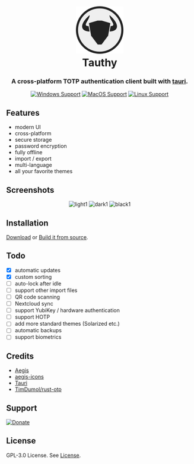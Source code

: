 <h1 align="center">
  <img src="./assets/app-icons/icon-round-bordered.png" alt="Tauthy" width="128" />
  <br>
  <div>Tauthy</div>
</h1>

<h3 align="center">
A cross-platform TOTP authentication client built with <a href="https://github.com/tauri-apps/tauri">tauri</a>.
</h3>

<div align="center">
  
[![Windows Support](https://img.shields.io/badge/Windows-0078D6?style=flat&logo=windows&logoColor=white)](https://github.com/pwltr/tauthy/releases)
[![MacOS Support](https://img.shields.io/badge/MacOS-adb8c5?style=flat&logo=macos&logoColor=white)](https://github.com/pwltr/tauthy/releases)
[![Linux Support](https://img.shields.io/badge/Linux-1793D1?style=flat&logo=linux&logoColor=white)](https://github.com/pwltr/tauthy/releases)

</div>

## Features

- modern UI
- cross-platform
- secure storage
- password encryption
- fully offline
- import / export
- multi-language
- all your favorite themes

## Screenshots

<div align="center">
  <img src="./screenshots/light1.png" alt="light1" width="32%" />
  <img src="./screenshots/dark1.png" alt="dark1" width="31.9%" />
  <img src="./screenshots/black1.png" alt="black1" width="32%" />
</div>

## Installation

[Download](https://github.com/pwltr/tauthy/releases) or [Build it from source](./Build.md).

## Todo

- [x] automatic updates
- [x] custom sorting
- [ ] auto-lock after idle
- [ ] support other import files
- [ ] QR code scanning
- [ ] Nextcloud sync
- [ ] support YubiKey / hardware authentication
- [ ] support HOTP
- [ ] add more standard themes (Solarized etc.)
- [ ] automatic backups
- [ ] support biometrics

## Credits

- [Aegis](https://github.com/beemdevelopment/Aegis)
- [aegis-icons](https://github.com/aegis-icons/aegis-icons)
- [Tauri](https://tauri.studio)
- [TimDumol/rust-otp](https://github.com/TimDumol/rust-otp)

## Support

[![Donate](https://img.shields.io/badge/donate-buy%20me%20a%20coffee-orange)](https://www.buymeacoffee.com/pwltr)

## License

GPL-3.0 License. See [License](./LICENSE).
